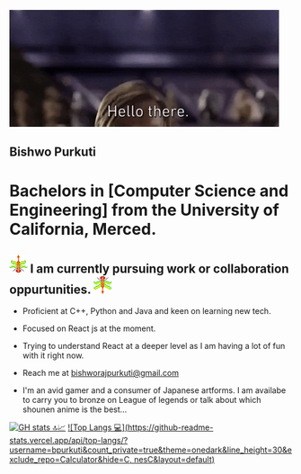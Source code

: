 ![](hello.gif)    

## Bishwo Purkuti  
# Bachelors in [Computer Science and Engineering] from the University of California, Merced.
## ![alt text](https://github.com/bpurkuti/Acrid-Dragonfly/blob/master/gameSprites/down2.png) I am currently pursuing work or collaboration oppurtunities.     ![alt text](https://github.com/bpurkuti/Acrid-Dragonfly/blob/master/up1.png)


- Proficient at C++, Python and Java and keen on learning new tech. 
- Focused on React js at the moment.
- Trying to understand React at a deeper level as I am having a lot of fun with it right now.

- Reach me at [bishworajpurkuti@gmail.com](mailto:bishworajpurkuti@gmail.com?subject=[GitHub]%20Hello%20There%20)
- I'm an avid gamer and a consumer of Japanese artforms. I am availabe to carry you to bronze on League of legends or talk about which shounen anime is the best...

[![GH stats 🔝📈](https://github-readme-stats.vercel.app/api?username=bpurkuti&hide=stars&count_private=true&show_icons=true&theme=tokyonight&line_height=33&hide_rank=false)](https://github.com/bpurkuti?tab=repositories&q=&type=public&language=)
[![Top Langs 💻](https://github-readme-stats.vercel.app/api/top-langs/?username=bpurkuti&count_private=true&theme=onedark&line_height=30&exclude_repo=Calculator&hide=C, nesC&layout=default)](https://github.com/bpurkuti?tab=repositories&q=&type=source&language=)
